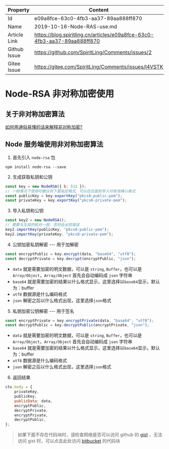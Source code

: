 | Property     | Content                                                      |
| ------------ | ------------------------------------------------------------ |
| Id           | e09a8fce-63c0-4fb3-aa37-89aa888ff870                         |
| Name         | 2019-10-16-Node-RAS-use.md                                   |
| Article Link | https://blog.spiritling.cn/articles/e09a8fce-63c0-4fb3-aa37-89aa888ff870 |
| Github Issue | https://github.com/SpiritLing/Comments/issues/2              |
| Gitee Issue  | https://gitee.com/SpiritLing/Comments/issues/I4VSTK          |

# Node-RSA 非对称加密使用

## 关于非对称加密算法

[如何用通俗易懂的话来解释非对称加密?](https://www.zhihu.com/question/33645891)

## Node 服务端使用非对称加密算法

1. 首先引入 `node-rsa` 包

```shell
npm install node-rsa --save
```

2. 生成获取私钥和公钥

```js
const key = new NodeRSA({ b: 512 });
// 一般情况下使用时建议将下面指定格式，可以在后面到导入时有效确认格式
const publicKey = key.exportKey("pkcs8-public-pem");
const privateKey = key.exportKey("pkcs8-private-pem");
```

3. 导入私钥和公钥

```js
const key2 = new NodeRSA();
// 需要与生成的核对一致，否则会出现错误
key2.importKey(publicKey, "pkcs8-public-pem");
key2.importKey(privateKey, "pkcs8-private-pem");
```

4. 公钥加密私钥解密 --- 用于加解密

```js
const encryptPublic = key.encrypt(data, "base64", "utf8");
const decryptPrivate = key.decrypt(encryptPublic, "json");
```

-   `data` 就是需要加密的明文数据，可以是 `string`, `Buffer`，也可以是 `Array/Object`，`Array/Object` 首先会自动编码成 `json` 字符串
-   `base64` 就是需要加密的结果以什么格式显示，这里选择以`base64`显示，默认为：buffer
-   `utf8` 数据源是什么编码格式
-   `json` 解密之后以什么格式出现，这里选择`json`格式

5. 私钥加密公钥解密 --- 用于签名

```js
const encryptPrivate = key.encryptPrivate(data, "base64", "utf8");
const decryptPublic = key.decryptPublic(encryptPrivate, "json");
```

-   `data` 就是需要加密的明文数据，可以是 `string`, `Buffer`，也可以是 `Array/Object`，`Array/Object` 首先会自动编码成 `json` 字符串
-   `base64` 就是需要加密的结果以什么格式显示，这里选择以`base64`显示，默认为：buffer
-   `utf8` 数据源是什么编码格式
-   `json` 解密之后以什么格式出现，这里选择`json`格式

6. 返回结果

```js
ctx.body = {
    privateKey,
    publicKey,
    publicData: data,
    encryptPublic,
    decryptPrivate,
    encryptPrivate,
    decryptPublic,
};
```

> 如果下面不存在代码块时，请检查网络是否可以访问 github 的 [gist](https://gist.github.com/) ，无法访问 gist 时，可以点击此处访问 [bitbucket](https://bitbucket.org/spiritling-team/workspace/snippets/dLGAn9) 的代码块

<script src="https://gist.github.com/SpiritLing/3503dc24df084d8d007d470973c4d721.js"></script>

